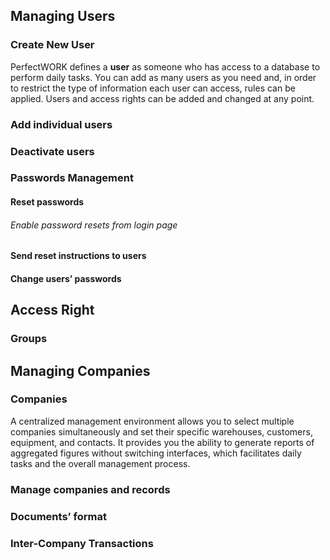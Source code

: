 
## Managing Users

### Create New User

PerfectWORK defines a **user** as someone who has access to a database to perform daily tasks. You can add as many users as you need and, in order to restrict the type of information each user can access, rules can be applied. Users and access rights can be added and changed at any point.

### Add individual users



### Deactivate users



### Passwords Management

#### <span id="bkmrk--8"></span>Reset passwords

###### <span id="bkmrk--9"></span>Enable password resets from login page


#### Send reset instructions to users


#### Change users’ passwords




## Access Right


### Groups


## Managing Companies

### Companies

A centralized management environment allows you to select multiple companies simultaneously and set their specific warehouses, customers, equipment, and contacts. It provides you the ability to generate reports of aggregated figures without switching interfaces, which facilitates daily tasks and the overall management process.

### Manage companies and records



### Documents’ format



### Inter-Company Transactions

